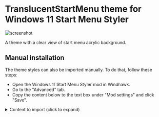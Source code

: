 # TranslucentStartMenu theme for Windows 11 Start Menu Styler

![screenshot](https://github.com/Undisputed00x/windows-11-start-menu-styling-guide/assets/80290008/9fdeb348-2097-487b-adf4-588bc7d2cd75)

A theme with a clear view of start menu acrylic background.

## Manual installation

The theme styles can also be imported manually. To do that, follow these steps:

* Open the Windows 11 Start Menu Styler mod in Windhawk.
* Go to the "Advanced" tab.
* Copy the content below to the text box under "Mod settings" and click "Save".

<details>
<summary>Content to import (click to expand)</summary>

```json
{
  "controlStyles[0].target": "StartDocked.LauncherFrame > Grid#RootGrid > Grid#RootContent > Border#AcrylicBorder",
  "controlStyles[0].styles[0]": "CornerRadius=15",
  "controlStyles[0].styles[1]": "Background:=<AcrylicBrush TintColor=\"Transparent\" TintLuminosityOpacity=\"0\" TintOpacity=\"0\" Opacity=\"1\"/>",
  "controlStyles[0].styles[2]": "BorderThickness=0,0,0,0",
  "controlStyles[1].target": "StartDocked.LauncherFrame > Grid#RootGrid > Grid#RootContent > Grid#MainContent > Border#AcrylicOverlay",
  "controlStyles[1].styles[0]": "Visibility=Collapsed",
  "controlStyles[2].target": "StartDocked.SearchBoxToggleButton > Grid > Border#BorderElement",
  "controlStyles[2].styles[0]": "CornerRadius=10",
  "controlStyles[2].styles[1]": "BorderThickness=0,0,0,0",
  "controlStyles[2].styles[2]": "Background:=<AcrylicBrush TintLuminosityOpacity=\"0.03\" TintOpacity=\"0\" Opacity=\"1\"/>",
  "controlStyles[3].target": "Grid#ShowMoreSuggestions",
  "controlStyles[3].styles[0]": "Visibility=Collapsed",
  "controlStyles[4].target": "Grid#SuggestionsParentContainer",
  "controlStyles[4].styles[0]": "Visibility=Collapsed",
  "controlStyles[5].target": "Grid#TopLevelSuggestionsListHeader",
  "controlStyles[5].styles[0]": "Visibility=Collapsed",
  "controlStyles[6].target": "StartMenu.PinnedList",
  "controlStyles[6].styles[0]": "Height=504",
  "controlStyles[7].target": "Windows.UI.Xaml.Controls.MenuFlyoutPresenter",
  "controlStyles[7].styles[0]": "Background:=<AcrylicBrush TintColor=\"Transparent\" TintLuminosityOpacity=\"0\" TintOpacity=\"0\" Opacity=\"1\"/>",
  "controlStyles[7].styles[1]": "BorderThickness=0,0,0,0"
}
```
</details>
